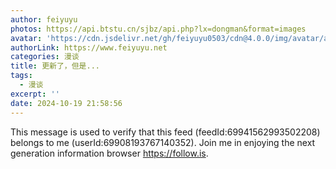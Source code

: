 ```yaml
---
author: feiyuyu
photos: https://api.btstu.cn/sjbz/api.php?lx=dongman&format=images
avatar: 'https://cdn.jsdelivr.net/gh/feiyuyu0503/cdn@4.0.0/img/avatar/avater.jpg'
authorLink: https://www.feiyuyu.net
categories: 漫谈
title: 更新了，但是...
tags:
  - 漫谈
excerpt: ''
date: 2024-10-19 21:58:56
---
```

This message is used to verify that this feed (feedId:69941562993502208) belongs to me (userId:69908193767140352). Join me in enjoying the next generation information browser https://follow.is.
